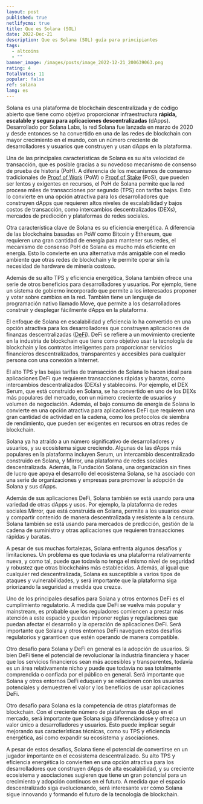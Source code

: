 ```yaml
---
layout: post
published: true
netlifycms: true
title: Que es Solana (SOL)
date: 2022-Dec-21
description: Que es Solana (SOL) guía para principiantes
tags:
  - altcoins
  - ""
banner_image: /images/posts/image_2022-12-21_200639063.png
rating: 4
TotalVotes: 11
popular: false
ref: solana
lang: es
---
```

Solana es una plataforma de blockchain descentralizada y de código abierto que tiene como objetivo proporcionar infraestructura **rápida, escalable y segura para aplicaciones descentralizadas** (dApps). Desarrollado por Solana Labs, la red Solana fue lanzada en marzo de 2020 y desde entonces se ha convertido en una de las redes de blockchain con mayor crecimiento en el mundo, con un número creciente de desarrolladores y usuarios que construyen y usan dApps en la plataforma.

Una de las principales características de Solana es su alta velocidad de transacción, que es posible gracias a su novedoso mecanismo de consenso de prueba de historia (PoH). A diferencia de los mecanismos de consenso tradicionales de [Proof of Work](https://criptomo.com/que-es-proof-of-work/) (PoW) o [Proof of Stake](https://criptomo.com/proof-of-work-vs-proof-of-stake/) (PoS), que pueden ser lentos y exigentes en recursos, el PoH de Solana permite que la red procese miles de transacciones por segundo (TPS) con tarifas bajas. Esto lo convierte en una opción atractiva para los desarrolladores que construyen dApps que requieren altos niveles de escalabilidad y bajos costos de transacción, como intercambios descentralizados (DEXs), mercados de predicción y plataformas de redes sociales.

Otra característica clave de Solana es su eficiencia energética. A diferencia de las blockchains basadas en PoW como Bitcoin y Ethereum, que requieren una gran cantidad de energía para mantener sus redes, el mecanismo de consenso PoH de Solana es mucho más eficiente en energía. Esto lo convierte en una alternativa más amigable con el medio ambiente que otras redes de blockchain y le permite operar sin la necesidad de hardware de minería costoso.

Además de su alto TPS y eficiencia energética, Solana también ofrece una serie de otros beneficios para desarrolladores y usuarios. Por ejemplo, tiene un sistema de gobierno incorporado que permite a los interesados proponer y votar sobre cambios en la red. También tiene un lenguaje de programación nativo llamado Move, que permite a los desarrolladores construir y desplegar fácilmente dApps en la plataforma.

El enfoque de Solana en escalabilidad y eficiencia lo ha convertido en una opción atractiva para los desarrolladores que construyen aplicaciones de finanzas descentralizadas ([DeFi](https://criptomo.com/que-es-defi/)). DeFi se refiere a un movimiento creciente en la industria de blockchain que tiene como objetivo usar la tecnología de blockchain y los contratos inteligentes para proporcionar servicios financieros descentralizados, transparentes y accesibles para cualquier persona con una conexión a Internet.

El alto TPS y las bajas tarifas de transacción de Solana lo hacen ideal para aplicaciones DeFi que requieren transacciones rápidas y baratas, como intercambios descentralizados (DEXs) y stablecoins. Por ejemplo, el DEX Serum, que está construido en Solana, se ha convertido en uno de los DEXs más populares del mercado, con un número creciente de usuarios y volumen de negociación. Además, el bajo consumo de energía de Solana lo convierte en una opción atractiva para aplicaciones DeFi que requieren una gran cantidad de actividad en la cadena, como los protocolos de siembra de rendimiento, que pueden ser exigentes en recursos en otras redes de blockchain.

Solana ya ha atraído a un número significativo de desarrolladores y usuarios, y su ecosistema sigue creciendo. Algunas de las dApps más populares en la plataforma incluyen Serum, un intercambio descentralizado construido en Solana, y Mirror, una plataforma de redes sociales descentralizada. Además, la Fundación Solana, una organización sin fines de lucro que apoya el desarrollo del ecosistema Solana, se ha asociado con una serie de organizaciones y empresas para promover la adopción de Solana y sus dApps.

Además de sus aplicaciones DeFi, Solana también se está usando para una variedad de otras dApps y usos. Por ejemplo, la plataforma de redes sociales Mirror, que está construida en Solana, permite a los usuarios crear y compartir contenido de manera descentralizada y resistente a la censura. Solana también se está usando para mercados de predicción, gestión de la cadena de suministro y otras aplicaciones que requieren transacciones rápidas y baratas.

A pesar de sus muchas fortalezas, Solana enfrenta algunos desafíos y limitaciones. Un problema es que todavía es una plataforma relativamente nueva, y como tal, puede que todavía no tenga el mismo nivel de seguridad y robustez que otras blockchains más establecidas. Además, al igual que cualquier red descentralizada, Solana es susceptible a varios tipos de ataques y vulnerabilidades, y será importante que la plataforma siga priorizando la seguridad a medida que crezca.

Uno de los principales desafíos para Solana y otros entornos DeFi es el cumplimiento regulatorio. A medida que DeFi se vuelva más popular y mainstream, es probable que los reguladores comiencen a prestar más atención a este espacio y puedan imponer reglas y regulaciones que puedan afectar el desarrollo y la operación de aplicaciones DeFi. Será importante que Solana y otros entornos DeFi naveguen estos desafíos regulatorios y garanticen que estén operando de manera compatible.

Otro desafío para Solana y DeFi en general es la adopción de usuarios. Si bien DeFi tiene el potencial de revolucionar la industria financiera y hacer que los servicios financieros sean más accesibles y transparentes, todavía es un área relativamente nicho y puede que todavía no sea totalmente comprendida o confiada por el público en general. Será importante que Solana y otros entornos DeFi eduquen y se relacionen con los usuarios potenciales y demuestren el valor y los beneficios de usar aplicaciones DeFi.

Otro desafío para Solana es la competencia de otras plataformas de blockchain. Con el creciente número de plataformas de dApp en el mercado, será importante que Solana siga diferenciándose y ofrezca un valor único a desarrolladores y usuarios. Esto puede implicar seguir mejorando sus características técnicas, como su TPS y eficiencia energética, así como expandir su ecosistema y asociaciones.

A pesar de estos desafíos, Solana tiene el potencial de convertirse en un jugador importante en el ecosistema descentralizado. Su alto TPS y eficiencia energética lo convierten en una opción atractiva para los desarrolladores que construyen dApps de alta escalabilidad, y su creciente ecosistema y asociaciones sugieren que tiene un gran potencial para un crecimiento y adopción continuos en el futuro. A medida que el espacio descentralizado siga evolucionando, será interesante ver cómo Solana sigue innovando y formando el futuro de la tecnología de blockchain.